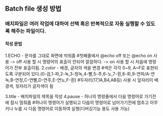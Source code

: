 ## Batch file 생성 방법
### 배치파일은 여러 작업에 대하여 선택 혹은 반복적으로 자동 실행할 수 있도록 해주는 파일이다.
#### 작성 문법
1.ECHO - 문자를 그대로 화면에 띄워줌
   #첫째줄에서 @echo off 또는 @echo on 사용
     -> off 사용 할 시 명령어의 표출이 안되어 깔끔하다.
     -> on 사용 할 시 처음에 명령어가 전부 표출이됨.
2.color - 배경, 글자의 색을 변경
   #색은 각각 0~9, A~F로 표현되도록 구분되어 있다.(0-검,1-파,2-녹,3-청녹,4-빨,5-주,6-노,7-흰,8-회,9-연파/A-연녹,B-연청,C-연빨,D-연주,E-연노,F-흰)
   #두자리(17,1A,B4,AB등) 사용 시 앞자리이 배경색, 뒷자리가 글자색이 됨
   
3.title - 배치파일의 제목을 작성
4.pause - 하나의 명령줄에서 다음 명령어로 가기전에 잠시 멈춰줌
   #하나의 명령어가 실행되고 다음의 명령어로 넘어가기전에 멈추고 아무키나 누를 시 다음 명령어로 이동하여 실행(디버깅기능 용도 사용 가능)
   
   
